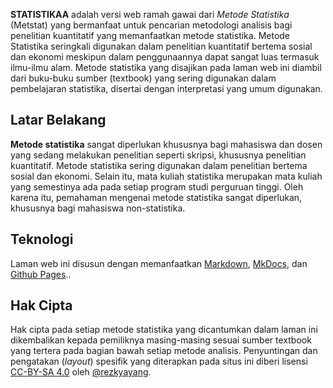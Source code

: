 **STATISTIKAA** adalah versi web ramah gawai dari *Metode Statistika* (Metstat) yang bermanfaat untuk pencarian metodologi analisis bagi penelitian kuantitatif yang memanfaatkan metode statistika. Metode Statistika seringkali digunakan dalam penelitian kuantitatif bertema sosial dan ekonomi meskipun dalam penggunaannya dapat sangat luas termasuk ilmu-ilmu alam. Metode statistika yang disajikan pada laman web ini diambil dari buku-buku sumber (textbook) yang sering digunakan dalam pembelajaran statistika, disertai dengan interpretasi yang umum digunakan.

## Latar Belakang

**Metode statistika** sangat diperlukan khususnya bagi mahasiswa dan dosen yang sedang melakukan penelitian seperti skripsi, khususnya penelitian kuantitatif. Metode statistika sering digunakan dalam penelitian bertema sosial dan ekonomi. Selain itu, mata kuliah statistika merupakan mata kuliah yang semestinya ada pada setiap program studi perguruan tinggi. Oleh karena itu, pemahaman mengenai metode statistika sangat diperlukan, khususnya bagi mahasiswa non-statistika.

## Teknologi

Laman web ini disusun dengan memanfaatkan <a href="http://daringfireball.net/projects/markdown/">Markdown</a>, <a href="http://www.mkdocs.org/">MkDocs</a>, dan <a href="https://pages.github.com/">Github Pages</a>..

## Hak Cipta

Hak cipta pada setiap metode statistika yang dicantumkan dalam laman ini dikembalikan kepada pemiliknya masing-masing sesuai sumber textbook yang tertera pada bagian bawah setiap metode analisis. Penyuntingan dan pengatakan (<em>layout</em>) spesifik yang diterapkan pada situs ini diberi lisensi <a href="https://creativecommons.org/licenses/by-sa/4.0/deed.id">CC-BY-SA 4.0</a> oleh <a href="https://instagram.com/rezkyyayang">@rezkyayang</a>.